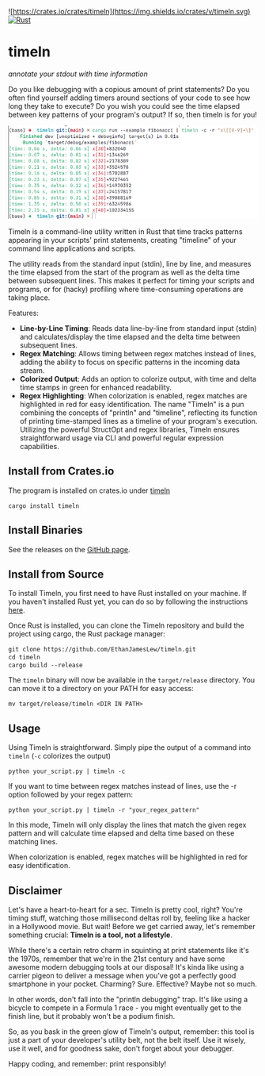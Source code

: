 ![https://crates.io/crates/timeln](https://img.shields.io/crates/v/timeln.svg)
[![Rust](https://github.com/EthanJamesLew/timeln/actions/workflows/rust.yml/badge.svg)](https://github.com/EthanJamesLew/timeln/actions/workflows/rust.yml)

# timeln

*annotate your stdout with time information*

Do you like debugging with a copious amount of print statements? Do you often find yourself adding timers around sections of your code to see how long they take to execute? Do you wish you could see the time elapsed between key patterns of your program's output? If so, then timeln is for you!

![timeln example](https://raw.githubusercontent.com/EthanJamesLew/timeln/main/docs/img/fib_example.png)

Timeln is a command-line utility written in Rust that time tracks patterns appearing in your scripts' print statements, creating "timeline" of your command line applications and scripts.

The utility reads from the standard input (stdin), line by line, and measures the time elapsed from the start of the program as well as the delta time between subsequent lines. This makes it perfect for timing your scripts and programs, or for (hacky) profiling where time-consuming operations are taking place.

Features:
* **Line-by-Line Timing**: Reads data line-by-line from standard input (stdin) and calculates/display the time elapsed and the delta time between subsequent lines.
* **Regex Matching**: Allows timing between regex matches instead of lines, adding the ability to focus on specific patterns in the incoming data stream.
* **Colorized Output**: Adds an option to colorize output, with time and delta time stamps in green for enhanced readability.
* **Regex Highlighting**: When colorization is enabled, regex matches are highlighted in red for easy identification.
The name "Timeln" is a pun combining the concepts of "println" and "timeline", reflecting its function of printing time-stamped lines as a timeline of your program's execution. Utilizing the powerful StructOpt and regex libraries, Timeln ensures straightforward usage via CLI and powerful regular expression capabilities.

## Install from Crates.io

The program is installed on crates.io under [timeln](https://crates.io/crates/timeln)
```shell
cargo install timeln
```

## Install Binaries

See the releases on the [GitHub page](https://github.com/EthanJamesLew/timeln/releases).

## Install from Source
To install Timeln, you first need to have Rust installed on your machine. If you haven't installed Rust yet, you can do so by following the instructions [here](https://www.rust-lang.org/tools/install).

Once Rust is installed, you can clone the Timeln repository and build the project using cargo, the Rust package manager:
```shell
git clone https://github.com/EthanJamesLew/timeln.git
cd timeln
cargo build --release
```
The `timeln` binary will now be available in the `target/release` directory. You can move it to a directory on your PATH for easy access:
```shell
mv target/release/timeln <DIR IN PATH>
```

## Usage

Using Timeln is straightforward. Simply pipe the output of a command into `timeln` (`-c` colorizes the output)
```shell
python your_script.py | timeln -c
```
If you want to time between regex matches instead of lines, use the -r option followed by your regex pattern:
```shell
python your_script.py | timeln -r "your_regex_pattern"
```
In this mode, Timeln will only display the lines that match the given regex pattern and will calculate time elapsed and delta time based on these matching lines.

When colorization is enabled, regex matches will be highlighted in red for easy identification.

## Disclaimer

Let's have a heart-to-heart for a sec. Timeln is pretty cool, right? You're timing stuff, watching those millisecond deltas roll by, feeling like a hacker in a Hollywood movie. But wait! Before we get carried away, let's remember something crucial: **Timeln is a tool, not a lifestyle**.

While there's a certain retro charm in squinting at print statements like it's the 1970s, remember that we're in the 21st century and have some awesome modern debugging tools at our disposal! It's kinda like using a carrier pigeon to deliver a message when you've got a perfectly good smartphone in your pocket. Charming? Sure. Effective? Maybe not so much.

In other words, don't fall into the "println debugging" trap. It's like using a bicycle to compete in a Formula 1 race - you might eventually get to the finish line, but it probably won't be a podium finish.

So, as you bask in the green glow of Timeln's output, remember: this tool is just a part of your developer's utility belt, not the belt itself. Use it wisely, use it well, and for goodness sake, don't forget about your debugger.

Happy coding, and remember: print responsibly!
